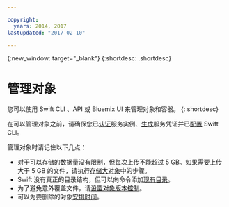 ```yaml
---

copyright:
  years: 2014, 2017
lastupdated: "2017-02-10"

---
```

{:new_window: target="_blank"}
{:shortdesc: .shortdesc}

# 管理对象

您可以使用 Swift CLI 、API 或 Bluemix UI 来管理对象和容器。
{: shortdesc}

在可以管理对象之前，请确保您已[认证](/docs/services/ObjectStorage/os_authenticate.html)服务实例、[生成](/docs/services/ObjectStorage/os_credentials.html)服务凭证并已[配置](/docs/services/ObjectStorage/os_configuring.html) Swift CLI。

管理对象时请记住以下几点：
  * 对于可以存储的数据量没有限制，但每次上传不能超过 5 GB。如果需要上传大于 5 GB 的文件，请执行[存储大对象](/docs/services/ObjectStorage/os_large_files.html)中的步骤。
  * Swift 没有真正的目录结构，但可以向命令添加[现有目录](/docs/services/ObjectStorage/os_directories.html)。
  * 为了避免意外覆盖文件，请[设置对象版本控制](/docs/services/ObjectStorage/os_versioning.html)。
  * 可以为要删除的对象[安排时间](/docs/services/ObjectStorage/os_deletion.html)。


